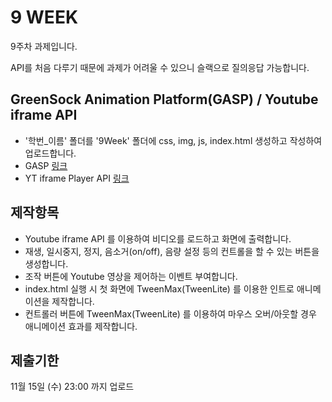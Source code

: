 # 9 WEEK

9주차 과제입니다.

API를 처음 다루기 때문에 과제가 어려울 수 있으니 슬랙으로 질의응답 가능합니다.

## GreenSock Animation Platform(GASP) / Youtube iframe API

- '학번_이름' 폴더를 '9Week' 폴더에 css, img, js, index.html 생성하고 작성하여 업로드합니다.
- GASP [링크](https://greensock.com)
- YT iframe Player API [링크](https://developers.google.com/youtube/iframe_api_reference?hl=ko)

## 제작항목

- Youtube iframe API 를 이용하여 비디오를 로드하고 화면에 출력합니다.
- 재생, 일시중지, 정지, 음소거(on/off), 음량 설정 등의 컨트롤을 할 수 있는 버튼을 생성합니다.
- 조작 버튼에 Youtube 영상을 제어하는 이벤트 부여합니다.
- index.html 실행 시 첫 화면에 TweenMax(TweenLite) 를 이용한 인트로 애니메이션을 제작합니다.
- 컨트롤러 버튼에 TweenMax(TweenLite) 를 이용하여 마우스 오버/아웃할 경우 애니메이션 효과를 제작합니다.

## 제출기한

11월 15일 (수) 23:00 까지 업로드